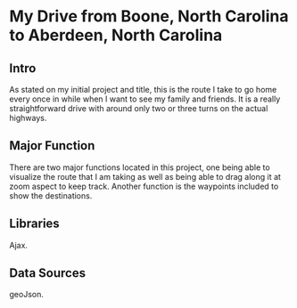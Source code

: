# My Drive from Boone, North Carolina to Aberdeen, North Carolina

## Intro
As stated on my initial project and title, this is the route I take to go home every once in while when I want to see my family and friends. It is a really straightforward drive with around only two or three turns on the actual highways.

## Major Function
There are two major functions located in this project, one being able to visualize the route that I am taking as well as being able to drag along it at zoom aspect to keep track. Another function is the waypoints included to show the destinations. 

## Libraries 
Ajax.

## Data Sources
geoJson.